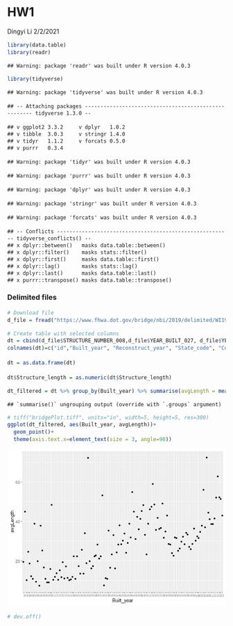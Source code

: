 HW1
================
Dingyi Li
2/2/2021

``` r
library(data.table)
library(readr)
```

    ## Warning: package 'readr' was built under R version 4.0.3

``` r
library(tidyverse)
```

    ## Warning: package 'tidyverse' was built under R version 4.0.3

    ## -- Attaching packages ----------------------------------------------------- tidyverse 1.3.0 --

    ## v ggplot2 3.3.2     v dplyr   1.0.2
    ## v tibble  3.0.3     v stringr 1.4.0
    ## v tidyr   1.1.2     v forcats 0.5.0
    ## v purrr   0.3.4

    ## Warning: package 'tidyr' was built under R version 4.0.3

    ## Warning: package 'purrr' was built under R version 4.0.3

    ## Warning: package 'dplyr' was built under R version 4.0.3

    ## Warning: package 'stringr' was built under R version 4.0.3

    ## Warning: package 'forcats' was built under R version 4.0.3

    ## -- Conflicts -------------------------------------------------------- tidyverse_conflicts() --
    ## x dplyr::between()   masks data.table::between()
    ## x dplyr::filter()    masks stats::filter()
    ## x dplyr::first()     masks data.table::first()
    ## x dplyr::lag()       masks stats::lag()
    ## x dplyr::last()      masks data.table::last()
    ## x purrr::transpose() masks data.table::transpose()

### Delimited files

``` r
# Download file
d_file = fread("https://www.fhwa.dot.gov/bridge/nbi/2019/delimited/WI19.txt")
```

``` r
# Create table with selected columns
dt = cbind(d_file$STRUCTURE_NUMBER_008,d_file$YEAR_BUILT_027, d_file$YEAR_RECONSTRUCTED_106, d_file$STATE_CODE_001, d_file$COUNTY_CODE_003, d_file$PLACE_CODE_004,d_file$STRUCTURE_LEN_MT_049, d_file$DESIGN_LOAD_031, d_file$TOLL_020)
colnames(dt)=c("id","Built_year", "Reconstruct_year", "State_code", "County_code", "Place_code","Structure_length","Design_load", "Toll")

dt = as.data.frame(dt)

dt$Structure_length = as.numeric(dt$Structure_length)
```

``` r
dt_filtered = dt %>% group_by(Built_year) %>% summarise(avgLength = mean(Structure_length))
```

    ## `summarise()` ungrouping output (override with `.groups` argument)

``` r
# tiff("bridgePlot.tiff", units="in", width=5, height=5, res=300)
ggplot(dt_filtered, aes(Built_year, avgLength))+
  geom_point()+
  theme(axis.text.x=element_text(size = 3, angle=90))
```

![](README_files/figure-gfm/unnamed-chunk-4-1.png)<!-- -->

``` r
# dev.off()
```

